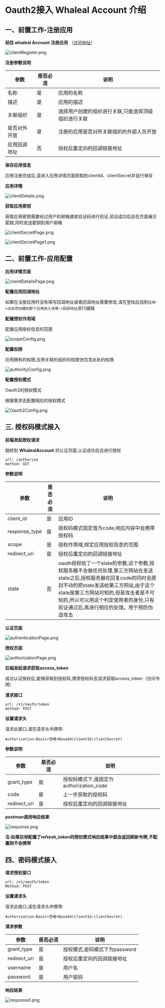 # Oauth2接入 Whaleal Account 介绍

## 一、前置工作-注册应用

__前往 **whaleal Account** 注册应用__ （[访问地址](https://account.whaleal.com)）

![clientRegister.png](../../../Images/whalealAccount/clientRegister.png)

__注册参数说明__

| 参数     | 是否必须 | 说明                         |
|--------|------|----------------------------|
| 名称     | 是    | 应用的名称                      |
| 描述     | 是    | 应用的描述                      |
| 关联组织   | 是    | 选择用户创建的组织进行关联,只能选择顶级组织进行关联 |
| 是否对外开放 | 是    | 注册的应用是否对所关联组织的外部人员开放       |
| 应用回调地址 | 否    | 授权后重定向的回调链接地址              |

__保存应用信息__

应用注册完成后,请进入应用详情页面获取到clientId、clientSecret并自行保存

__应用详情__

![clientDetails.png](../../../Images/whalealAccount/clientDetails.png)

__获取应用密钥__

获取应用密钥需要经过用户的邮箱接收验证码进行验证,验证成功后会在页面展示密钥,同时发送密钥到用户邮箱

![clientSecretPage.png](../../../Images/whalealAccount/clientSecretPage.png)

![clientSecretPage1.png](../../../Images/whalealAccount/clientSecretPage1.png)


## 二、前置工作-应用配置

__应用详情页面__

![clientDetailsPage.png](../../../Images/whalealAccount/clientDetailsPage.png)

__配置应用回调地址__

如果在注册应用时没有填写回调地址或者回调地址需要修改,请在登陆后找到`应用->点击您创建的那个应用进入详情->回调地址`进行编辑

__配置授权作用域__

配置应用授权信息的范围

![scopeConfig.png](../../../Images/whalealAccount/scopeConfig.png)

__配置权限__

应用拥有的权限,应用关联的组织的权限池包含此处的权限

![authorityConfig.png](../../../Images/whalealAccount/authorityConfig.png)

__配置授权模式__

Oauth2的授权模式

根据需求去配置相应的授权模式

![Oauth2Config.png](../../../Images/whalealAccount/Oauth2Config.png)

## 三. 授权码模式接入

__前端发起授权请求__

跳转到 __WhalealAccount__ 的认证页面,认证成功后会进行授权

```
url: /authorize
method: GET
```
__参数说明__

| 参数            | 是否必须 | 说明                                                                                                                                                                |
|---------------|------|-------------------------------------------------------------------------------------------------------------------------------------------------------------------|
| client_id     | 是    | 应用ID                                                                                                                                                              |
| response_type | 是    | 授权码模式固定值为code,响应内容中会携带授权码                                                                                                                                         |
| scope         | 是    | 授权作用域,规定应用授权信息的范围                                                                                                                                                 |
| redirect_uri  | 是    | 授权后重定向的回调链接地址                                                                                                                                                     |
| state         | 否    | oauth授权给了一个state的参数,这个参数,授权服务器不会做任何处理,第三方网站在发送state之后,授权服务器在回复code的同时会原封不动的把state发送给第三方网站,由于这个state是第三方网站可知的,但是攻击者是不可知的,所以可以用这个判定使用者的身份,只有验证通过后,再进行相应的处理。用于预防伪造攻击 |

__认证页面__

![authenticationPage.png](../../../Images/whalealAccount/authenticationPage.png)

__授权页面__

![authorizationPage.png](../../../Images/whalealAccount/authorizationPage.png)

__后端发起请求获取access_token__

成功认证授权后,能够获取到授权码,携带授权码去请求获取access_token（访问令牌）

__请求接口__

```
url: /v1/oauth/token
method: POST
```

__设置请求头__

请求此接口,请在请求头中携带:
```
Authorization:Basic+空格+Base64(clientId:clientSecret)
```

__参数说明__

| 参数           | 是否必须 | 说明                            |
|--------------|------|-------------------------------|
| grant_type   | 是    | 授权码模式下,值固定为authorization_code |
| code         | 是    | 上一步获取的授权码                     |
| redirect_uri | 是    | 授权后重定向的回调链接地址                 |

__postman调用响应结果__

![response.png](../../../Images/whalealAccount/response.png)

__注:如果应用配置了refresh_token的授权模式响应结果中就会返回刷新令牌,不配置则不会携带__

## 四、密码模式接入

__请求授权接口__

```
url: /v1/oauth/token
Method: POST
```

__设置请求头__

请求此接口,请在请求头中携带:
```
Authorization:Basic+空格+Base64(clientId:clientSecret)
```

__请求参数__

| 参数           | 是否必须 | 说明                  |
|--------------|------|---------------------|
| grant_type   | 是    | 授权模式,密码模式下为password |
| redirect_uri | 是    | 授权后重定向的回调链接地址       |
| username     | 是    | 用户名                 |
| password     | 是    | 用户密码                |

__响应结果__

![response1.png](../../../Images/whalealAccount/response1.png)








